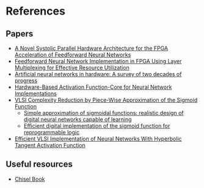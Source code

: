 # References

## Papers

- [A Novel Systolic Parallel Hardware Architecture for the FPGA Acceleration of Feedforward Neural Networks](https://ieeexplore.ieee.org/abstract/document/8731886)
- [Feedforward Neural Network Implementation in FPGA Using Layer Multiplexing for Effective Resource Utilization](https://ieeexplore.ieee.org/document/4182384)
- [Artificial neural networks in hardware: A survey of two decades of progress](https://www.sciencedirect.com/science/article/abs/pii/S092523121000216X)
- [Hardware-Based Activation Function-Core for Neural
Network Implementations](https://www.mdpi.com/2079-9292/11/1/14/pdf)
- [VLSI Complexity Reduction by Piece-Wise Approximation of the Sigmoid Function](https://citeseerx.ist.psu.edu/viewdoc/download?doi=10.1.1.32.6010&rep=rep1&type=pdf)
  - [Simple approximation of sigmoidal functions: realistic design of digital neural networks capable of learning](https://ieeexplore.ieee.org/document/176661)
  - [Efficient digital implementation of the sigmoid function for reprogrammable logic](http://citeseerx.ist.psu.edu/viewdoc/download?doi=10.1.1.138.7975&rep=rep1&type=pdf)
- [Efficient VLSI Implementation of Neural Networks With Hyperbolic Tangent Activation Function](https://ieeexplore.ieee.org/document/6409494)

## Useful resources

- [Chisel Book](https://github.com/schoeberl/chisel-book)

